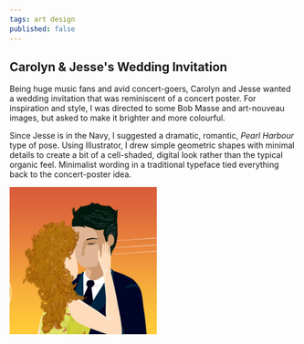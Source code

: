 ```yaml
---
tags: art design
published: false
---
```


<article>
<h1>Carolyn & Jesse's Wedding Invitation</h1>
<section>
<p>Being huge music fans and avid concert-goers, Carolyn and Jesse wanted a wedding invitation that was reminiscent of a concert poster. For inspiration and style, I was directed to some Bob Masse and art-nouveau images, but asked to make it brighter and more colourful.</p>
<p>Since Jesse is in the Navy, I suggested a dramatic, romantic, <em>Pearl Harbour</em> type of pose. Using Illustrator, I drew simple geometric shapes with minimal details to create a bit of a cell-shaded, digital look rather than the typical organic feel. Minimalist wording in a traditional typeface tied everything back to the concert-poster idea.</p>
</section>
<aside><a href="images/carolynJesse.png" class="luminous" title="Carolyn & Jesse's Wedding Invitation"><img src="images/carolynJesse-thumb.jpg" width="258" height="258"></a></aside>
</article>

